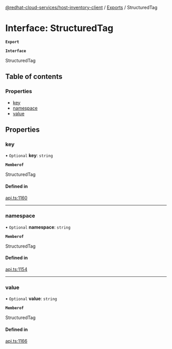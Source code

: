 [@redhat-cloud-services/host-inventory-client](../README.md) / [Exports](../modules.md) / StructuredTag

# Interface: StructuredTag

**`Export`**

**`Interface`**

StructuredTag

## Table of contents

### Properties

- [key](StructuredTag.md#key)
- [namespace](StructuredTag.md#namespace)
- [value](StructuredTag.md#value)

## Properties

### key

• `Optional` **key**: `string`

**`Memberof`**

StructuredTag

#### Defined in

[api.ts:1160](https://github.com/gkarat/javascript-clients/blob/master/packages/host-inventory/api.ts#L1160)

___

### namespace

• `Optional` **namespace**: `string`

**`Memberof`**

StructuredTag

#### Defined in

[api.ts:1154](https://github.com/gkarat/javascript-clients/blob/master/packages/host-inventory/api.ts#L1154)

___

### value

• `Optional` **value**: `string`

**`Memberof`**

StructuredTag

#### Defined in

[api.ts:1166](https://github.com/gkarat/javascript-clients/blob/master/packages/host-inventory/api.ts#L1166)
